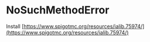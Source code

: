 # NoSuchMethodError

Install [https://www.spigotmc.org/resources/ialib.75974/](https://www.spigotmc.org/resources/ialib.75974/)
